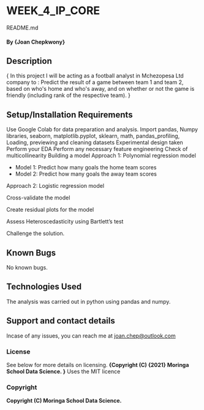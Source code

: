 # WEEK_4_IP_CORE
 README.md 
#### By **{Joan Chepkwony}**
## Description
{
In this project I will be acting as a football analyst in Mchezopesa Ltd company to :
Predict the result of a game between team 1 and team 2, based on who's home and who's away, and on whether or not the game is friendly (including rank of the respective team).
}
## Setup/Installation Requirements
Use Google Colab for data preparation and analysis.
Import pandas, Numpy libraries,  seaborn, matplotlib.pyplot, sklearn, math, pandas_profiling,
Loading, previewing and cleaning datasets
Experimental design taken Perform your EDA
Perform any necessary feature engineering
Check of multicollinearity
Building a model
Approach 1: Polynomial regression model
* Model 1: Predict how many goals the home team scores
* Model 2: Predict how many goals the away team scores
 
Approach 2: Logistic regression model

Cross-validate the model

Create residual plots for the model

Assess Heteroscedasticity using Bartlett’s test

Challenge the solution.
## Known Bugs
No known bugs.

## Technologies Used
The analysis was carried out in python using pandas and numpy.

## Support and contact details
Incase of any issues, you can reach me at joan.chep@outlook.com

### License
See below for more details on licensing.
**{Copyright (C) {2021}  Moringa School Data Science.
}**
Uses the MIT licence
### Copyright
**Copyright (C) Moringa School Data Science.**
